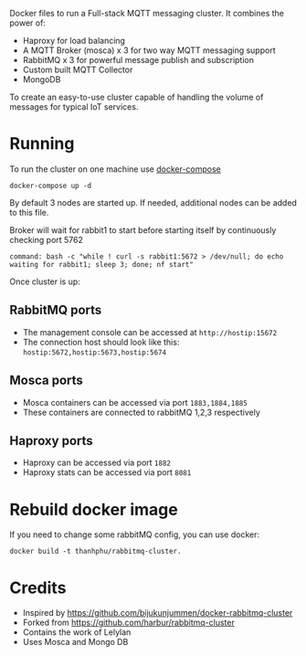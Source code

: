 Docker files to run a Full-stack MQTT messaging cluster. It combines the power of:
* Haproxy for load balancing
* A MQTT Broker (mosca) x 3 for two way MQTT messaging support
* RabbitMQ x 3 for powerful message publish and subscription
* Custom built MQTT Collector
* MongoDB

To create an easy-to-use cluster capable of handling the volume of messages for typical IoT services.

# Running

To run the cluster on one machine use [docker-compose](https://github.com/docker/compose/)

```
docker-compose up -d
```

By default 3 nodes are started up. If needed, additional nodes can be added to this file.

Broker will wait for rabbit1 to start before starting itself by continuously checking port 5762

```
command: bash -c "while ! curl -s rabbit1:5672 > /dev/null; do echo waiting for rabbit1; sleep 3; done; nf start"
```

Once cluster is up:
## RabbitMQ ports
* The management console can be accessed at `http://hostip:15672`
* The connection host should look like this: `hostip:5672,hostip:5673,hostip:5674`

## Mosca ports
* Mosca containers can be accessed via port `1883,1884,1885`
* These containers are connected to rabbitMQ 1,2,3 respectively

## Haproxy ports
* Haproxy can be accessed via port `1882`
* Haproxy stats can be accessed via port `8081`

# Rebuild docker image

If you need to change some rabbitMQ config, you can use docker:

```
docker build -t thanhphu/rabbitmq-cluster.
```
# Credits

* Inspired by https://github.com/bijukunjummen/docker-rabbitmq-cluster
* Forked from https://github.com/harbur/rabbitmq-cluster
* Contains the work of Lelylan
* Uses Mosca and Mongo DB